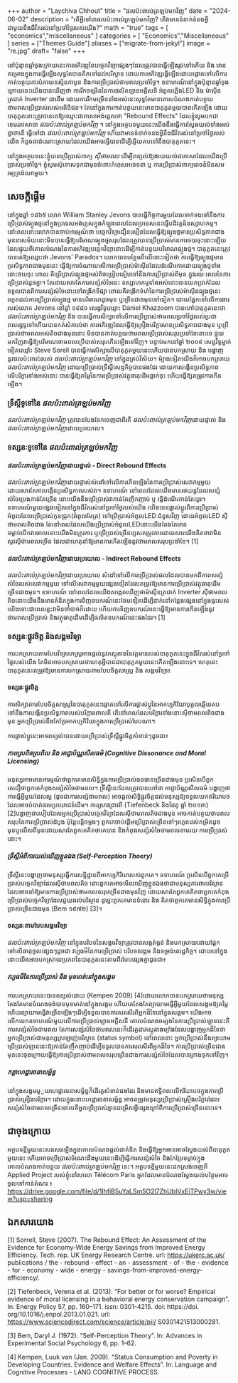 +++
author = "Laychiva Chhout"
title = "ផលប៉ះពាល់ត្រឡប់មកវិញ"
date = "2024-06-02"
description = "តើអ្វីទៅជាផលប៉ះពាល់ត្រឡប់មកវិញ? តើវាមានទំនាក់ទំនងអ្វីជាមួយនឹងជីវិតរស់នៅប្រចាំថ្ងៃរបស់យើង?"
math = "true"
tags = [
    "economics","miscellaneous"
]
categories = [
    "Economics","Miscellaneous"
]
series = ["Themes Guide"]
aliases = ["migrate-from-jekyl"]
image = "re.jpg"
draft= "false"
+++

នៅប៉ុន្មានឆ្នាំចុងក្រោយនេះការអភិវឌ្ឍនៃបច្ចេកវិទ្យាផ្សេងៗដែលត្រូវបានធ្វើឡើងរួចទៅហើយ និង មានគម្រោងក្នុងការធ្វើឡើងសុទ្ធតែបានគិតទៅដល់បរិស្ថាន ដោយការអភិវឌ្ឍធ្វើឡើងដោយផ្តោតទៅលើការកាត់បន្ថយការបំភាយឧស្ម័នកាបូន និងការប្រើប្រាស់ថាមពលប្រចាំថ្ងៃ។ ឧទាហរណ៍នៅក្នុងប៉ុន្មានឆ្នាំចុងក្រោយនេះយើងបានឃើញថា ការរីកចម្រើននៃការផលិតឡានអគ្គីសនី អំពូលភ្លើងLED និង ម៉ាសុីនត្រជាក់ Inverter ជាដើម ដោយការរីកចម្រើនទាំងអស់នេះសុទ្ធតែមានគោលបំណងកាត់បន្ថយថាមពលប្រើប្រាស់របស់អតិថិជន។ តែនៅក្នុងការកាត់បន្ថយនេះមានបាតុភូតមួយបានកើតឡើង ដោយបាតុភូតនោះត្រូវបានគេឱ្យឈ្មោះជាភាសាអង់គ្លេសថា "Rebound Effects" ដែលខ្ញុំសូមបកជាខេមរភាសាថា *ផលប៉ះពាល់ត្រឡប់មកវិញ* ។ នៅក្នុងអត្ថបទមួយនេះយើងនឹងធ្វើការស្វែងយល់ទាំងអស់គ្នាថាតើ ធ្វើទៅជា *ផលប៉ះពាល់ត្រឡប់មកវិញ* ហើយវាមានទំនាក់ទនងអ្វីនឹងជីវិតរស់នៅប្រចាំថ្ងៃរបស់យើង ក៏ដូចជាដំណោះស្រាយដែលយើងអាចធ្វើបានដើម្បីឆ្លើយតបទៅនឹងបាតុភូតនេះ។ 

នៅក្នុងអត្ថបទនេះខ្ញុំបានប្រើប្រាស់ពាក្យ *សុីថាមពល* ដើម្បីពន្យល់ឱ្យងាយយល់ជាភាសាដែលយើងប្រើប្រាស់ប្រចាំថ្ងៃ។ ខ្ញុំសូមសុំទោសទុកជាមុនចំពោះកំហុសអចេទនា ឬ ការប្រើប្រាស់ពាក្យពេចន៍មិនសមរម្យត្រង់ណាមួយ។ 

## សេចក្តីផ្តើម

នៅក្នុងឆ្នាំ ១៨៦៥ លោក William Stanley Jevons បានធ្វើកិច្ចការមួយដែលទាក់ទងទៅនឹងការប្រើប្រាស់ធ្យូងថ្មនៅក្នុងប្រទេសអង់គ្លេសក្នុងកំឡុងពេលដែលប្រទេសនេះធ្វើបដិវត្តន៍ឧស្សាហកម្ម។ នៅពេលនោះលោកបានចាប់អារម្មណ៍ថា បច្ចេកវិទ្យាជឿនលឿនដែលធ្វើឱ្យធ្យូងថ្មមានប្រសិទ្ធភាពជាងមុននាសម័យនោះមិនបានធ្វើឱ្យបរិមាណធ្យូងថ្មសរុបដែលត្រូវបានប្រើប្រាស់មានការថយចុះនោះឡើយ ដែលផ្ទុយពីគោលបំណងនៃការអភិវឌ្ឍបច្ចេកវិទ្យានោះដើម្បីកាត់បន្ថយបរិមាណធ្យូងថ្ម។ បាតុភូតនេះត្រូវបានគេឱ្យឈ្មោះថា Jevons' Paradox។ លោកបានបន្ថែមពីលើនោះទៀតថា ការធ្វើឱ្យធ្យូងថ្មមានប្រសិទ្ធភាពជាងមុននេះ ធ្វើឱ្យការចំណាយលើការប្រើប្រាស់ម៉ាសុីនដែលដំណើរការដោយធ្យូងថ្មទាំងនោះថយចុះ ពោល គឺប្រើប្រាស់ធ្យូងថ្មអស់តិចប្រៀបធៀបទៅនឹងការប្រើប្រាស់ពីមុន ក្នុងរយៈពេលនៃការប្រើប្រាស់ដូចគ្នា។ តែដោយសារតែការសន្សំសំចៃនេះ ឧស្សាហកម្មទាំងអស់នោះបានយកប្រាក់ដែលទទួលបានពីការសន្សំសំចៃនោះទៅពង្រីកទីផ្សា ពោលគឺពង្រីកទំហំនៃការប្រើប្រាស់ម៉ាស៊ីនធ្យូងថ្មនេះ រហូតដល់ការប្រើប្រាស់ធ្យូងថ្ម មានបរិមាណដូចមុន ឬច្រើនជាងមុនទៅទៀត។ ដោយផ្អែកទៅលើការងាររបស់លោក Jevons នៅឆ្នាំ ១៩៨០ សេដ្ឋវិទូឈ្មោះ Daniel Khazzoom បានហៅបាតុភូតនេះថា *ផលប៉ះពាល់ត្រឡប់មកវិញ* និង បានធ្វើការសិក្សាទៅលើការប្រើប្រាស់ថាមពលប្រចាំថ្ងៃរបស់ប្រជាពលរដ្ឋទូទៅហើយបានកត់សំគាល់ថា ការអភិវឌ្ឍដែលធ្វើឱ្យគ្រឿងបរិក្ខារមានប្រសិទ្ធភាពជាងមុន ឬប្រើប្រាស់ថាមពលអស់តិចជាងមុននោះ មិនបានកាត់បន្ថយថាមពលប្រើប្រាស់សរុបប្រចាំខែនោះទេ ផ្ទុយមកវិញវាធ្វើឱ្យបរិមាណថាមពលប្រើបាស់សរុបកើនឡើងទៅវិញ។ បន្ទាប់មកនៅឆ្នាំ ២០០៩ សេដ្ឋវិទូម្នាក់ទៀតឈ្មៅះ Steve Sorell បានធ្វើការសិក្សាលើបាតុភូតមួយនេះហើយបានបកស្រាយ និង បង្ហាញនូវផលប៉ះពាល់របស់ *ផលប៉ះពាល់ត្រឡប់មកវិញ* នៅក្នុងគ្រប់វិស័យ។ ម៉្យាងទៀតយើងក៏អាចបកស្រាយ *ផលប៉ះពាល់ត្រឡប់មកវិញ* ដោយប្រើប្រាស់ទ្រឹស្តីសេដ្ឋកិច្ចបានផងដែរ ដោយការបង្កើនប្រសិទ្ធភាពលើបរិក្ខារទាំងអស់នោះ បានធ្វើឱ្យតម្លៃនៃការប្រើប្រាស់វត្ថុធាតុដើមធ្លាក់ចុះ ហើយធ្វើឱ្យតម្រូវការកើនឡើង។ 

### ទ្រឹស្តីទូទៅនៃ *ផលប៉ះពាល់ត្រឡប់មកវិញ*

*ផលប៉ះពាល់ត្រឡប់មកវិញ* ត្រូវបានបែងចែកចេញជាពីរគឺ *ផលប៉ះពាល់ត្រឡប់មកវិញ*ដោយផ្ទាល់ និង *ផលប៉ះពាល់ត្រឡប់មកវិញ*ដោយប្រយោល។ 

### ទស្សនៈទូទៅនៃ *ផលប៉ះពាល់ត្រឡប់មកវិញ*

#### *ផលប៉ះពាល់ត្រឡប់មកវិញ*ដោយផ្ទាល់ - Direct Rebound Effects

*ផលប៉ះពាល់ត្រឡប់មកវិញ*ដោយផ្ទាល់សំដៅទៅលើការកើនឡើងនៃការប្រើប្រាស់សេវាកម្មមួយដោយសារតែការបង្កើនប្រសិទ្ធភាពរបស់វា។ ឧទាហរណ៍ នៅពេលដែលយើងមានរថយន្តដែលសន្សំសំចៃប្រេងកាន់តែច្រើន នោះយើងនឹងប្រើប្រាស់វាកាន់តែញឺកញាប់ ឬ ធ្វើដំណើរកាន់តែយូរ។ ឧទាហរណ៍មួយផ្សេងទៀតនៅក្នុងជីវិតរស់នៅប្រចាំថ្ងៃរបស់យើង យើងបានផ្លាស់ប្តូរពីការប្រើប្រាស់អំពូលដែលប្រើប្រាស់កូនជ្រូក(អំពូលមែត្រ) ទៅប្រើប្រាស់អំពូលLED ជំនួសវិញ ដោយអំពូលLED សុីថាមពលតិចជាង តែនៅពេលដែលយើងប្រើប្រាស់អំពូលLEDនោះយើងតែងតែមានទម្លាប់បើកវាចោលទោះយើងមិនត្រូវការ ឬប្រើប្រាស់ច្រើនហួសតម្រូវការដោយសារយើងគិតថាវាមិនសូវសុីថាមពលច្រើន ដែលជាហេតុនាំឱ្យមានការកើតឡើងនូវថាមពលសរុបប្រចាំខែ។ [1]

#### *ផលប៉ះពាល់ត្រឡប់មកវិញ*ដោយប្រយោល - Indirect Rebound Effects

*ផលប៉ះពាល់ត្រឡប់មកវិញ*ដោយប្រយោល សំដៅទៅលើការប្រើប្រាស់ផលដែលបានមកពីភាពសន្សំសំចៃរបស់សេវាកម្មមួយ ទៅលើសេវាកម្មមួយផ្សេងទៀតដែលតម្រូវឱ្យមានការប្រើប្រាស់វត្ថុធាតុដើមច្រើនជាងមុន។ ឧទាហរណ៍ នៅពេលដែលយើងសង្កេតឃើញថាម៉ាស៊ីនត្រជាក់ Inverter សុីថាមពលតិចនោះយើងនឹងមានគំនិតក្នុងការទិញឧបករណ៍នេះថែមទៀតដើម្បីដាក់នៅកន្លែងផ្សេងនៅក្នុងផ្ទះរបស់យើងទោះជាពេលខ្លះវាមិនចាំបាច់ក៏ដោយ ហើយការទិញឧបករណ៍នេះធ្វើឱ្យមានការកើនឡើងនូវថាមពលប្រើប្រាស់ និងវត្ថុធាតុដើមដើម្បីផលិតឧបករណ៍នេះផងដែរ។ [1]

### ទស្សនៈផ្លូវចិត្ត និងសង្គមវិទ្យា

ការបកស្រាយតាមបែបវិទ្យាសាស្រ្តអាចផ្តល់នូវភស្តុតាងនៃវត្តមានរបស់បាតុភូតនេះក្នុងជីវិតរស់នៅប្រចាំថ្ងៃរបស់យើង តែមិនអាចបកស្រាយថាហេតុអ្វីបានជាបាតុភូតមួយនេះកើតឡើងនោះទេ។ ហេតុនេះបាតុភូតនេះតម្រូវឱ្យមានការបកស្រាយតាមបែបចិត្តសាស្រ្ត និង សង្គមវិទ្យា៖

#### ទស្សនៈផ្លូវចិត្ត

ការសិក្សាតាមបែបចិត្តសាស្រ្តនៃបាតុភូតនេះផ្តោតទៅលើការផ្លាស់ប្តូនៃអាកប្បកិរិយាបុគ្គលឆ្លើយតបទៅនឹងការបង្កើនប្រសិទ្ធភាពរបស់បរិក្ខារពោលគឺ តើនៅពេលដែលបរិក្ខារទាំងនោះសុីថាមពលតិចជាងមុន អ្នកប្រើប្រាស់នឹងកែប្រែអាកប្បកិរិយាក្នុងការប្រើប្រាស់បែបណា។ 

ការផ្លាស់ប្តូនេះអាចពន្យល់បានដោយប្រើប្រាស់ទ្រឹស្តីផ្លូវចិត្តសំខាន់ៗដូចជា៖ 

##### ភាពស្រពិចស្រពិល និង អាជ្ញាប័ណ្ណសីលធម៌ (Cognitive Dissonance and Moral Licensing)

មនុស្សអាចមានអារម្មណ៍ថាពួកគេមានសិទ្ធិក្នុងការប្រើប្រាស់ធនធានច្រើនជាងមុន ប្រសិនបើពួកគេជឿថាពួកគេកំពុងសន្សំសំចៃថាមពល។ ទ្រឹស្តីនេះដែលត្រូវបានហៅថា អាជ្ញាប័ណ្ណសីលធម៌ បង្ហាញថាការធ្វើអ្វីមួយដែលល្អ (ដូចជាការសន្សំថាមពល) អាចផ្ដល់សិទ្ធិផ្លូវចិត្តដល់មនុស្សឱ្យទទួលយកឥរិយាបថដែលអាចបំបាត់ផលប្រយោជន៍ដើម។ ការស្រាវជ្រាវពី (Tiefenbeck និងដៃគូ ឆ្នាំ ២០១៣) [2]បង្ហាញថារបៀបដែលអ្នកប្រើប្រាស់បច្ចេកវិទ្យាដែលស៊ីថាមពលតិចជាងមុន អាចកាត់បន្ថយថាមពលសរុបនៃការប្រើប្រាស់ដំបូង ប៉ុន្តែបន្តិចម្ដងៗ ពួកគេចាប់ផ្ដើមប្រើប្រាស់ច្រើនទៅៗរហូតដល់កម្រិតដូចមុនឬលើសពីមុនដោយសារតែពួកគេគិតថាគេបាន និងកំពុងសន្សំសំចៃថាមពលតាមរយៈការប្រើប្រាស់នោះ។

##### ទ្រឹស្តីអំពីការយល់ឃើញខ្លួនឯង (Self-Perception Thoery)

ទ្រឹស្ដីនេះបង្ហាញថាមនុស្សធ្វើការសន្និដ្ឋានពីអាកប្បកិរិយារបស់ពួកគេ។ ឧទាហរណ៍ ប្រសិនបើពួកគេប្រើប្រាស់បច្ចេកវិទ្យាដែលស៊ីថាមពលតិច នោះពួកគេអាចមើលឃើញខ្លួនឯងថាជាមនុស្សការពារបរិស្ថាន ដែលអាចនាំឱ្យមានការប្រើប្រាស់ថាមពលសរុបច្រើនជាងមុនវិញ ដោយសារតែពួកគេគិតថាពួកគេកំពុងប្រើប្រាស់បច្ចេកវិទ្យាដែលជួយដល់បរិស្ថាន ដូច្នេះពួកគេមានទំនោរ និង គិតថាពួកគេមានសិទ្ធិក្នុងការប្រើប្រាស់ច្រើនជាងមុន (Bem ១៩៧២) [3]។

#### ទស្សនៈតាមបែបសង្គមវិទ្យា

*ផលប៉ះពាល់ត្រឡប់មកវិញ* នៅក្នុងបរិបទនៃសង្គមវិទ្យាត្រូវបានសង្កត់ធ្ងន់ និងបកស្រាយដោយផ្អែកទៅលើធាតុចូលផ្សេងៗដូចជា វប្បធម៏នៃការប្រើប្រាស់ បរិបទសង្គម និងទម្រង់សេដ្ឋកិច្ច។ ដោយនៅក្នុងនោះយើងអាចបកស្រាយប្រភពនៃបាតុភូតនេះតាមពីរបែបផ្សេងគ្នាដូចជា៖ 

##### វប្បធម៏នៃការប្រើប្រាស់ និង មុខមាត់នៅក្នុងសង្គម

ការបកស្រាយនេះបានពន្យល់ដោយ (Kempen 2009) [4]ដោយលោកបានបកស្រាយថាមនុស្សតែងតែមានបំណងចង់បានមុខមាត់នៅក្នុងសង្គម ហើយគេតែងតែព្យាយាមធ្វើអ្វីមួយដែលសង្គមឱ្យតម្លៃ ហើយព្យាយាមធ្វើវាច្រើនឡើងៗដើម្បីទទួលបានការសរសើរពីអ្នកដ៏ទៃនៅក្នុងសង្គម។ យើងអាចលើកយកឧទាហរណ៍មួយលើការប្រើប្រាស់ឡានអគ្គីសនី គោលបំណងចម្បងនៃការប្រើប្រាស់ឡាននេះគឺ ការសន្សំសំចៃថាមពល 
តែការសន្សំសំចៃថាមពលនេះក៏ដើរតួជាភស្តុតាងម្យ៉ាងដែលបង្ហាញអ្នកដ៏ទៃថា អ្នកប្រើប្រាស់ជាមនុស្សស្រឡាញ់បរិស្ថាន (status symbol) នៅពេលនោះ អ្នកប្រើប្រាស់នឹងព្យាយាមប្រើប្រាស់ឡាននេះឱ្យកាន់តែញឹកញាប់ដើម្បីទទួលបានការសរសើរពីអ្នកដ៏ទៃ។ ការប្រើប្រាស់ច្រើនជាងមុននេះចុងក្រោយធ្វើឱ្យការប្រើប្រាស់ថាមពលសរុបច្រើនជាងការសន្សំសំចៃដែលបានព្រាងទុកទៅវិញ។ 

##### កត្តាហេដ្ឋារចនាសម្ព័ន្ធ

នៅក្នុងសង្គមមួួយហេដ្ឋារចនាសម្ព័ន្ធក៏ដើរតួសំខាន់ផងដែរ និងមានឥទ្ធិពលលើឥរិយាបថក្នុងការប្រើប្រាស់គ្រឿងបរិក្ខារ។ ដោយក្នុងនោះហេដ្ឋារចនាសម្ព័ន្ធ អាចតម្រូវមនុស្សប្រើប្រាស់គ្រឿងបរិក្ខារដែលសន្សំសំចៃថាមពលច្រើនពោលគឺអ្នកប្រើប្រាស់គ្មានជម្រើសអ្វីផ្សេងក្រៅពីការប្រើប្រាស់ច្រើននោះទេ។

## ជាចុងក្រោយ

អត្ថបទខ្លីមួយនេះសរសេរឡើងក្នុងគោលបំណងផ្តល់ជាគំនិត និងធ្វើឱ្យអ្នកអានអាចស្វែងយល់ពីបាតុភូតមួយនេះ ហើយអាចប្រើប្រាស់ចំណេះដឹងមួយនេះដើម្បីធ្វើការសន្សំសំចៃ និងកែប្រែទម្លាប់ក្នុងគោលបំណងកាត់បន្ថយ *ផលប៉ះពាល់ត្រឡប់មកវិញ* នេះ។ អត្ថបទខ្លីមួយនេះដកស្រង់ចេញពី Applied Project របស់ខ្ញុំនៅសាលា Télécom Paris អ្នកដែលមានបំណងស្វែងយល់បន្ថែមអាចចូលទៅកាន់តំណរ ៖ https://drive.google.com/file/d/1IhfiB5uYaLSm5O2l7ZhUbIVxEiTPwy3w/view?usp=sharing

## ឯកសារយោង 

[1] Sorrell, Steve (2007). The Rebound Effect: An Assessment of the Evidence for Economy-Wide Energy Savings from Improved Energy Efficiency. Tech. rep. UK Energy Research Centre. url: https://ukerc.ac.uk/ publications / the - rebound - effect - an - assessment - of - the - evidence - for - economy - wide - energy - savings-from-improved-energy-efficiency/.

[2] Tiefenbeck, Verena et al. (2013). “For better or for worse? Empirical evidence of moral licensing in a behavioral energy conservation campaign”. In: Energy Policy 57, pp. 160–171. issn: 0301-4215. doi: https://doi. org/10.1016/j.enpol.2013.01.021. url: https://www.sciencedirect.com/science/article/pii/ S0301421513000281.

[3] Bem, Daryl J. (1972). “Self-Perception Theory”. In: Advances in Experimental Social Psychology 6, pp. 1–62.

[4] Kempen, Luuk van (Jan. 2009). “Status Consumption and Poverty in Developing Countries. Evidence and Welfare
Effects”. In: Language and Cognitive Processes - LANG COGNITIVE PROCESS.